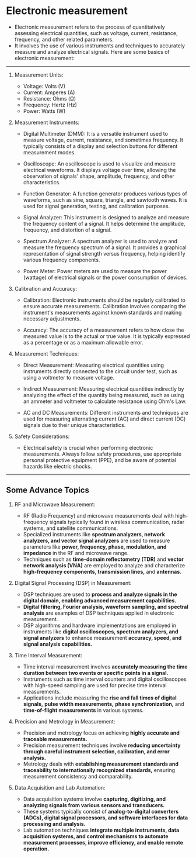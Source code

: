 # Electronic measurement

* Electronic measurement refers to the process of quantitatively assessing electrical quantities, such as voltage, current, resistance, frequency, and other related parameters.
* It involves the use of various instruments and techniques to accurately measure and analyze electrical signals. Here are some basics of electronic measurement:

---

1. Measurement Units:
   * Voltage: Volts (V)
   * Current: Amperes (A)
   * Resistance: Ohms (Ω)
   * Frequency: Hertz (Hz)
   * Power: Watts (W)

2. Measurement Instruments:
   * Digital Multimeter (DMM): It is a versatile instrument used to measure voltage, current, resistance, and sometimes frequency. It typically consists of a display and selection buttons for different measurement modes.

   * Oscilloscope: An oscilloscope is used to visualize and measure electrical waveforms. It displays voltage over time, allowing the observation of signals' shape, amplitude, frequency, and other characteristics.

   * Function Generator: A function generator produces various types of waveforms, such as sine, square, triangle, and sawtooth waves. It is used for signal generation, testing, and calibration purposes.

   * Signal Analyzer: This instrument is designed to analyze and measure the frequency content of a signal. It helps determine the amplitude, frequency, and distortion of a signal.

   * Spectrum Analyzer: A spectrum analyzer is used to analyze and measure the frequency spectrum of a signal. It provides a graphical representation of signal strength versus frequency, helping identify various frequency components.

   * Power Meter: Power meters are used to measure the power (wattage) of electrical signals or the power consumption of devices.

3. Calibration and Accuracy:
   * Calibration: Electronic instruments should be regularly calibrated to ensure accurate measurements. Calibration involves comparing the instrument's measurements against known standards and making necessary adjustments.

   * Accuracy: The accuracy of a measurement refers to how close the measured value is to the actual or true value. It is typically expressed as a percentage or as a maximum allowable error.

4. Measurement Techniques:
   * Direct Measurement: Measuring electrical quantities using instruments directly connected to the circuit under test, such as using a voltmeter to measure voltage.

   * Indirect Measurement: Measuring electrical quantities indirectly by analyzing the effect of the quantity being measured, such as using an ammeter and voltmeter to calculate resistance using Ohm's Law.

   * AC and DC Measurements: Different instruments and techniques are used for measuring alternating current (AC) and direct current (DC) signals due to their unique characteristics.

5. Safety Considerations:
   * Electrical safety is crucial when performing electronic measurements. Always follow safety procedures, use appropriate personal protective equipment (PPE), and be aware of potential hazards like electric shocks.

---

## Some Advance Topics

1. RF and Microwave Measurement:
   * RF (Radio Frequency) and microwave measurements deal with high-frequency signals typically found in wireless communication, radar systems, and satellite communications.
   * Specialized instruments like **spectrum analyzers, network analyzers, and vector signal analyzers** are used to measure parameters like **power, frequency, phase, modulation, and impedance** in the RF and microwave range.
   * Techniques such as **time-domain reflectometry (TDR)** and **vector network analysis (VNA)** are employed to analyze and characterize **high-frequency components, transmission lines,** and **antennas**.

2. Digital Signal Processing (DSP) in Measurement:
   * DSP techniques are used to **process and analyze signals in the digital domain, enabling advanced measurement capabilities.**
   * **Digital filtering, Fourier analysis, waveform sampling, and spectral analysis** are examples of DSP techniques applied in electronic measurement.
   * DSP algorithms and hardware implementations are employed in instruments like **digital oscilloscopes, spectrum analyzers, and signal analyzers** to enhance measurement **accuracy, speed, and signal analysis capabilities.**

3. Time Interval Measurement:
   * Time interval measurement involves **accurately measuring the time duration between two events or specific points in a signal.**
   * Instruments such as time interval counters and digital oscilloscopes with high-speed sampling are used for precise time interval measurements.
   * Applications include measuring the **rise and fall times of digital signals,** **pulse width measurements,** **phase synchronization,** and **time-of-flight measurements** in various systems.

4. Precision and Metrology in Measurement:
   * Precision and metrology focus on achieving **highly accurate and traceable measurements.**
   * Precision measurement techniques involve **reducing uncertainty through careful instrument selection, calibration, and error analysis.**
   * Metrology deals with **establishing measurement standards and traceability to internationally recognized standards,** ensuring measurement consistency and comparability.

5. Data Acquisition and Lab Automation:
   * Data acquisition systems involve **capturing, digitizing, and analyzing signals from various sensors and transducers.**
   * These systems typically consist of **analog-to-digital converters (ADCs), digital signal processors, and software interfaces for data processing and analysis.**
   * Lab automation techniques **integrate multiple instruments, data acquisition systems, and control mechanisms to automate measurement processes, improve efficiency, and enable remote operation.**
